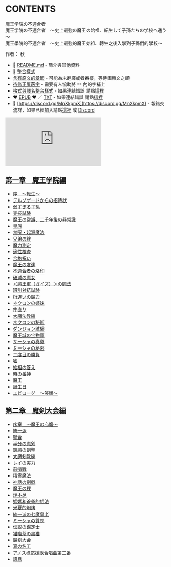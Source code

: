 # CONTENTS

魔王学院の不適合者  
魔王学院の不適合者　～史上最強の魔王の始祖、転生して子孫たちの学校へ通う～  
魔王學院的不適合者　～史上最強的魔王始祖、轉生之後入學到子孫們的學校～  

作者： 秋  



- :closed_book: [README.md](README.md) - 簡介與其他資料
- :pencil: [整合樣式](%E6%95%B4%E5%90%88%E6%A8%A3%E5%BC%8F.md)
- [含有原文的章節](ja.md) - 可能為未翻譯或者吞樓，等待圖轉文之類
- [待修正屏蔽字](%E5%BE%85%E4%BF%AE%E6%AD%A3%E5%B1%8F%E8%94%BD%E5%AD%97.md) - 需要有人協助將 `**` 內的字補上
- [格式與譯名整合樣式](https://github.com/bluelovers/node-novel/blob/master/lib/locales/%E9%AD%94%E7%8E%8B%E5%AD%A6%E9%99%A2%E3%81%AE%E4%B8%8D%E9%81%A9%E5%90%88%E8%80%85.ts) - 如果連結錯誤 請點[這裡](https://github.com/bluelovers/node-novel/blob/master/lib/locales/)
-  :heart: [EPUB](https://gitlab.com/demonovel/epub-txt/blob/master/syosetu/%E9%AD%94%E7%8E%8B%E5%AD%A6%E9%99%A2%E3%81%AE%E4%B8%8D%E9%81%A9%E5%90%88%E8%80%85.epub) :heart:  ／ [TXT](https://gitlab.com/demonovel/epub-txt/blob/master/syosetu/out/%E9%AD%94%E7%8E%8B%E5%AD%A6%E9%99%A2%E3%81%AE%E4%B8%8D%E9%81%A9%E5%90%88%E8%80%85.out.txt) - 如果連結錯誤 請點[這裡](https://gitlab.com/demonovel/epub-txt/blob/master/syosetu/)
- :mega: [https://discord.gg/MnXkpmX](https://discord.gg/MnXkpmX) - 報錯交流群，如果已經加入請點[這裡](https://discordapp.com/channels/467794087769014273/467794088285175809) 或 [Discord](https://discordapp.com/channels/@me)


![導航目錄](https://chart.apis.google.com/chart?cht=qr&chs=150x150&chl=https://gitlab.com/novel-group/txt-source/blob/master/syosetu_out/魔王学院の不適合者/導航目錄.md "導航目錄")




## [第一章　魔王学院編](00000_%E7%AC%AC%E4%B8%80%E7%AB%A0%E3%80%80%E9%AD%94%E7%8E%8B%E5%AD%A6%E9%99%A2%E7%B7%A8)

- [序　～転生～](00000_%E7%AC%AC%E4%B8%80%E7%AB%A0%E3%80%80%E9%AD%94%E7%8E%8B%E5%AD%A6%E9%99%A2%E7%B7%A8/00010_%E5%BA%8F%E3%80%80%EF%BD%9E%E8%BB%A2%E7%94%9F%EF%BD%9E.txt)
- [デルゾゲードからの招待状](00000_%E7%AC%AC%E4%B8%80%E7%AB%A0%E3%80%80%E9%AD%94%E7%8E%8B%E5%AD%A6%E9%99%A2%E7%B7%A8/00020_%E3%83%87%E3%83%AB%E3%82%BE%E3%82%B2%E3%83%BC%E3%83%89%E3%81%8B%E3%82%89%E3%81%AE%E6%8B%9B%E5%BE%85%E7%8A%B6.txt)
- [弱すぎる子孫](00000_%E7%AC%AC%E4%B8%80%E7%AB%A0%E3%80%80%E9%AD%94%E7%8E%8B%E5%AD%A6%E9%99%A2%E7%B7%A8/00030_%E5%BC%B1%E3%81%99%E3%81%8E%E3%82%8B%E5%AD%90%E5%AD%AB.txt)
- [実技試験](00000_%E7%AC%AC%E4%B8%80%E7%AB%A0%E3%80%80%E9%AD%94%E7%8E%8B%E5%AD%A6%E9%99%A2%E7%B7%A8/00040_%E5%AE%9F%E6%8A%80%E8%A9%A6%E9%A8%93.txt)
- [魔王の常識、二千年後の非常識](00000_%E7%AC%AC%E4%B8%80%E7%AB%A0%E3%80%80%E9%AD%94%E7%8E%8B%E5%AD%A6%E9%99%A2%E7%B7%A8/00050_%E9%AD%94%E7%8E%8B%E3%81%AE%E5%B8%B8%E8%AD%98%E3%80%81%E4%BA%8C%E5%8D%83%E5%B9%B4%E5%BE%8C%E3%81%AE%E9%9D%9E%E5%B8%B8%E8%AD%98.txt)
- [皇族](00000_%E7%AC%AC%E4%B8%80%E7%AB%A0%E3%80%80%E9%AD%94%E7%8E%8B%E5%AD%A6%E9%99%A2%E7%B7%A8/00060_%E7%9A%87%E6%97%8F.txt)
- [禁呪・起源魔法](00000_%E7%AC%AC%E4%B8%80%E7%AB%A0%E3%80%80%E9%AD%94%E7%8E%8B%E5%AD%A6%E9%99%A2%E7%B7%A8/00070_%E7%A6%81%E5%91%AA%E3%83%BB%E8%B5%B7%E6%BA%90%E9%AD%94%E6%B3%95.txt)
- [兄弟の絆](00000_%E7%AC%AC%E4%B8%80%E7%AB%A0%E3%80%80%E9%AD%94%E7%8E%8B%E5%AD%A6%E9%99%A2%E7%B7%A8/00080_%E5%85%84%E5%BC%9F%E3%81%AE%E7%B5%86.txt)
- [魔力測定](00000_%E7%AC%AC%E4%B8%80%E7%AB%A0%E3%80%80%E9%AD%94%E7%8E%8B%E5%AD%A6%E9%99%A2%E7%B7%A8/00090_%E9%AD%94%E5%8A%9B%E6%B8%AC%E5%AE%9A.txt)
- [適性検査](00000_%E7%AC%AC%E4%B8%80%E7%AB%A0%E3%80%80%E9%AD%94%E7%8E%8B%E5%AD%A6%E9%99%A2%E7%B7%A8/00100_%E9%81%A9%E6%80%A7%E6%A4%9C%E6%9F%BB.txt)
- [合格祝い](00000_%E7%AC%AC%E4%B8%80%E7%AB%A0%E3%80%80%E9%AD%94%E7%8E%8B%E5%AD%A6%E9%99%A2%E7%B7%A8/00110_%E5%90%88%E6%A0%BC%E7%A5%9D%E3%81%84.txt)
- [魔王の友達](00000_%E7%AC%AC%E4%B8%80%E7%AB%A0%E3%80%80%E9%AD%94%E7%8E%8B%E5%AD%A6%E9%99%A2%E7%B7%A8/00120_%E9%AD%94%E7%8E%8B%E3%81%AE%E5%8F%8B%E9%81%94.txt)
- [不適合者の烙印](00000_%E7%AC%AC%E4%B8%80%E7%AB%A0%E3%80%80%E9%AD%94%E7%8E%8B%E5%AD%A6%E9%99%A2%E7%B7%A8/00130_%E4%B8%8D%E9%81%A9%E5%90%88%E8%80%85%E3%81%AE%E7%83%99%E5%8D%B0.txt)
- [破滅の魔女](00000_%E7%AC%AC%E4%B8%80%E7%AB%A0%E3%80%80%E9%AD%94%E7%8E%8B%E5%AD%A6%E9%99%A2%E7%B7%A8/00140_%E7%A0%B4%E6%BB%85%E3%81%AE%E9%AD%94%E5%A5%B3.txt)
- [＜魔王軍（ガイズ）＞の魔法](00000_%E7%AC%AC%E4%B8%80%E7%AB%A0%E3%80%80%E9%AD%94%E7%8E%8B%E5%AD%A6%E9%99%A2%E7%B7%A8/00150_%EF%BC%9C%E9%AD%94%E7%8E%8B%E8%BB%8D%EF%BC%88%E3%82%AC%E3%82%A4%E3%82%BA%EF%BC%89%EF%BC%9E%E3%81%AE%E9%AD%94%E6%B3%95.txt)
- [班別対抗試験](00000_%E7%AC%AC%E4%B8%80%E7%AB%A0%E3%80%80%E9%AD%94%E7%8E%8B%E5%AD%A6%E9%99%A2%E7%B7%A8/00160_%E7%8F%AD%E5%88%A5%E5%AF%BE%E6%8A%97%E8%A9%A6%E9%A8%93.txt)
- [桁違いの魔力](00000_%E7%AC%AC%E4%B8%80%E7%AB%A0%E3%80%80%E9%AD%94%E7%8E%8B%E5%AD%A6%E9%99%A2%E7%B7%A8/00170_%E6%A1%81%E9%81%95%E3%81%84%E3%81%AE%E9%AD%94%E5%8A%9B.txt)
- [ネクロンの姉妹](00000_%E7%AC%AC%E4%B8%80%E7%AB%A0%E3%80%80%E9%AD%94%E7%8E%8B%E5%AD%A6%E9%99%A2%E7%B7%A8/00180_%E3%83%8D%E3%82%AF%E3%83%AD%E3%83%B3%E3%81%AE%E5%A7%89%E5%A6%B9.txt)
- [仲直り](00000_%E7%AC%AC%E4%B8%80%E7%AB%A0%E3%80%80%E9%AD%94%E7%8E%8B%E5%AD%A6%E9%99%A2%E7%B7%A8/00190_%E4%BB%B2%E7%9B%B4%E3%82%8A.txt)
- [大魔法教練](00000_%E7%AC%AC%E4%B8%80%E7%AB%A0%E3%80%80%E9%AD%94%E7%8E%8B%E5%AD%A6%E9%99%A2%E7%B7%A8/00200_%E5%A4%A7%E9%AD%94%E6%B3%95%E6%95%99%E7%B7%B4.txt)
- [ネクロンの秘術](00000_%E7%AC%AC%E4%B8%80%E7%AB%A0%E3%80%80%E9%AD%94%E7%8E%8B%E5%AD%A6%E9%99%A2%E7%B7%A8/00210_%E3%83%8D%E3%82%AF%E3%83%AD%E3%83%B3%E3%81%AE%E7%A7%98%E8%A1%93.txt)
- [ダンジョン試験](00000_%E7%AC%AC%E4%B8%80%E7%AB%A0%E3%80%80%E9%AD%94%E7%8E%8B%E5%AD%A6%E9%99%A2%E7%B7%A8/00220_%E3%83%80%E3%83%B3%E3%82%B8%E3%83%A7%E3%83%B3%E8%A9%A6%E9%A8%93.txt)
- [魔王城の宝物庫](00000_%E7%AC%AC%E4%B8%80%E7%AB%A0%E3%80%80%E9%AD%94%E7%8E%8B%E5%AD%A6%E9%99%A2%E7%B7%A8/00230_%E9%AD%94%E7%8E%8B%E5%9F%8E%E3%81%AE%E5%AE%9D%E7%89%A9%E5%BA%AB.txt)
- [サーシャの真意](00000_%E7%AC%AC%E4%B8%80%E7%AB%A0%E3%80%80%E9%AD%94%E7%8E%8B%E5%AD%A6%E9%99%A2%E7%B7%A8/00240_%E3%82%B5%E3%83%BC%E3%82%B7%E3%83%A3%E3%81%AE%E7%9C%9F%E6%84%8F.txt)
- [ミーシャの秘密](00000_%E7%AC%AC%E4%B8%80%E7%AB%A0%E3%80%80%E9%AD%94%E7%8E%8B%E5%AD%A6%E9%99%A2%E7%B7%A8/00250_%E3%83%9F%E3%83%BC%E3%82%B7%E3%83%A3%E3%81%AE%E7%A7%98%E5%AF%86.txt)
- [二度目の勝負](00000_%E7%AC%AC%E4%B8%80%E7%AB%A0%E3%80%80%E9%AD%94%E7%8E%8B%E5%AD%A6%E9%99%A2%E7%B7%A8/00260_%E4%BA%8C%E5%BA%A6%E7%9B%AE%E3%81%AE%E5%8B%9D%E8%B2%A0.txt)
- [嘘](00000_%E7%AC%AC%E4%B8%80%E7%AB%A0%E3%80%80%E9%AD%94%E7%8E%8B%E5%AD%A6%E9%99%A2%E7%B7%A8/00270_%E5%98%98.txt)
- [始祖の答え](00000_%E7%AC%AC%E4%B8%80%E7%AB%A0%E3%80%80%E9%AD%94%E7%8E%8B%E5%AD%A6%E9%99%A2%E7%B7%A8/00280_%E5%A7%8B%E7%A5%96%E3%81%AE%E7%AD%94%E3%81%88.txt)
- [時の番神](00000_%E7%AC%AC%E4%B8%80%E7%AB%A0%E3%80%80%E9%AD%94%E7%8E%8B%E5%AD%A6%E9%99%A2%E7%B7%A8/00290_%E6%99%82%E3%81%AE%E7%95%AA%E7%A5%9E.txt)
- [魔王](00000_%E7%AC%AC%E4%B8%80%E7%AB%A0%E3%80%80%E9%AD%94%E7%8E%8B%E5%AD%A6%E9%99%A2%E7%B7%A8/00300_%E9%AD%94%E7%8E%8B.txt)
- [誕生日](00000_%E7%AC%AC%E4%B8%80%E7%AB%A0%E3%80%80%E9%AD%94%E7%8E%8B%E5%AD%A6%E9%99%A2%E7%B7%A8/00310_%E8%AA%95%E7%94%9F%E6%97%A5.txt)
- [エピローグ　～笑顔～](00000_%E7%AC%AC%E4%B8%80%E7%AB%A0%E3%80%80%E9%AD%94%E7%8E%8B%E5%AD%A6%E9%99%A2%E7%B7%A8/00320_%E3%82%A8%E3%83%94%E3%83%AD%E3%83%BC%E3%82%B0%E3%80%80%EF%BD%9E%E7%AC%91%E9%A1%94%EF%BD%9E.txt)


## [第二章　魔剣大会編](00010_%E7%AC%AC%E4%BA%8C%E7%AB%A0%E3%80%80%E9%AD%94%E5%89%A3%E5%A4%A7%E4%BC%9A%E7%B7%A8)

- [序章　～魔王の心腹～](00010_%E7%AC%AC%E4%BA%8C%E7%AB%A0%E3%80%80%E9%AD%94%E5%89%A3%E5%A4%A7%E4%BC%9A%E7%B7%A8/00010_%E5%BA%8F%E7%AB%A0%E3%80%80%EF%BD%9E%E9%AD%94%E7%8E%8B%E3%81%AE%E5%BF%83%E8%85%B9%EF%BD%9E.txt)
- [統一派](00010_%E7%AC%AC%E4%BA%8C%E7%AB%A0%E3%80%80%E9%AD%94%E5%89%A3%E5%A4%A7%E4%BC%9A%E7%B7%A8/00020_%E7%B5%B1%E4%B8%80%E6%B4%BE.txt)
- [聯合](00010_%E7%AC%AC%E4%BA%8C%E7%AB%A0%E3%80%80%E9%AD%94%E5%89%A3%E5%A4%A7%E4%BC%9A%E7%B7%A8/00030_%E8%81%AF%E5%90%88.txt)
- [半分の魔剣](00010_%E7%AC%AC%E4%BA%8C%E7%AB%A0%E3%80%80%E9%AD%94%E5%89%A3%E5%A4%A7%E4%BC%9A%E7%B7%A8/00040_%E5%8D%8A%E5%88%86%E3%81%AE%E9%AD%94%E5%89%A3.txt)
- [錬魔の剣聖](00010_%E7%AC%AC%E4%BA%8C%E7%AB%A0%E3%80%80%E9%AD%94%E5%89%A3%E5%A4%A7%E4%BC%9A%E7%B7%A8/00050_%E9%8C%AC%E9%AD%94%E3%81%AE%E5%89%A3%E8%81%96.txt)
- [大魔剣教練](00010_%E7%AC%AC%E4%BA%8C%E7%AB%A0%E3%80%80%E9%AD%94%E5%89%A3%E5%A4%A7%E4%BC%9A%E7%B7%A8/00060_%E5%A4%A7%E9%AD%94%E5%89%A3%E6%95%99%E7%B7%B4.txt)
- [レイの実力](00010_%E7%AC%AC%E4%BA%8C%E7%AB%A0%E3%80%80%E9%AD%94%E5%89%A3%E5%A4%A7%E4%BC%9A%E7%B7%A8/00070_%E3%83%AC%E3%82%A4%E3%81%AE%E5%AE%9F%E5%8A%9B.txt)
- [前哨戦](00010_%E7%AC%AC%E4%BA%8C%E7%AB%A0%E3%80%80%E9%AD%94%E5%89%A3%E5%A4%A7%E4%BC%9A%E7%B7%A8/00080_%E5%89%8D%E5%93%A8%E6%88%A6.txt)
- [精霊魔法](00010_%E7%AC%AC%E4%BA%8C%E7%AB%A0%E3%80%80%E9%AD%94%E5%89%A3%E5%A4%A7%E4%BC%9A%E7%B7%A8/00090_%E7%B2%BE%E9%9C%8A%E9%AD%94%E6%B3%95.txt)
- [神話の剣戟](00010_%E7%AC%AC%E4%BA%8C%E7%AB%A0%E3%80%80%E9%AD%94%E5%89%A3%E5%A4%A7%E4%BC%9A%E7%B7%A8/00100_%E7%A5%9E%E8%A9%B1%E3%81%AE%E5%89%A3%E6%88%9F.txt)
- [魔王の裸](00010_%E7%AC%AC%E4%BA%8C%E7%AB%A0%E3%80%80%E9%AD%94%E5%89%A3%E5%A4%A7%E4%BC%9A%E7%B7%A8/00110_%E9%AD%94%E7%8E%8B%E3%81%AE%E8%A3%B8.txt)
- [理不尽](00010_%E7%AC%AC%E4%BA%8C%E7%AB%A0%E3%80%80%E9%AD%94%E5%89%A3%E5%A4%A7%E4%BC%9A%E7%B7%A8/00120_%E7%90%86%E4%B8%8D%E5%B0%BD.txt)
- [媽媽和爸爸的想法](00010_%E7%AC%AC%E4%BA%8C%E7%AB%A0%E3%80%80%E9%AD%94%E5%89%A3%E5%A4%A7%E4%BC%9A%E7%B7%A8/00130_%E5%AA%BD%E5%AA%BD%E5%92%8C%E7%88%B8%E7%88%B8%E7%9A%84%E6%83%B3%E6%B3%95.txt)
- [米夏的焗烤](00010_%E7%AC%AC%E4%BA%8C%E7%AB%A0%E3%80%80%E9%AD%94%E5%89%A3%E5%A4%A7%E4%BC%9A%E7%B7%A8/00140_%E7%B1%B3%E5%A4%8F%E7%9A%84%E7%84%97%E7%83%A4.txt)
- [統一派の七魔皇老](00010_%E7%AC%AC%E4%BA%8C%E7%AB%A0%E3%80%80%E9%AD%94%E5%89%A3%E5%A4%A7%E4%BC%9A%E7%B7%A8/00150_%E7%B5%B1%E4%B8%80%E6%B4%BE%E3%81%AE%E4%B8%83%E9%AD%94%E7%9A%87%E8%80%81.txt)
- [ミーシャの質問](00010_%E7%AC%AC%E4%BA%8C%E7%AB%A0%E3%80%80%E9%AD%94%E5%89%A3%E5%A4%A7%E4%BC%9A%E7%B7%A8/00160_%E3%83%9F%E3%83%BC%E3%82%B7%E3%83%A3%E3%81%AE%E8%B3%AA%E5%95%8F.txt)
- [伝説の鑑定士](00010_%E7%AC%AC%E4%BA%8C%E7%AB%A0%E3%80%80%E9%AD%94%E5%89%A3%E5%A4%A7%E4%BC%9A%E7%B7%A8/00170_%E4%BC%9D%E8%AA%AC%E3%81%AE%E9%91%91%E5%AE%9A%E5%A3%AB.txt)
- [猫喫茶の黒猫](00010_%E7%AC%AC%E4%BA%8C%E7%AB%A0%E3%80%80%E9%AD%94%E5%89%A3%E5%A4%A7%E4%BC%9A%E7%B7%A8/00180_%E7%8C%AB%E5%96%AB%E8%8C%B6%E3%81%AE%E9%BB%92%E7%8C%AB.txt)
- [魔剣大会](00010_%E7%AC%AC%E4%BA%8C%E7%AB%A0%E3%80%80%E9%AD%94%E5%89%A3%E5%A4%A7%E4%BC%9A%E7%B7%A8/00190_%E9%AD%94%E5%89%A3%E5%A4%A7%E4%BC%9A.txt)
- [真の名工](00010_%E7%AC%AC%E4%BA%8C%E7%AB%A0%E3%80%80%E9%AD%94%E5%89%A3%E5%A4%A7%E4%BC%9A%E7%B7%A8/00200_%E7%9C%9F%E3%81%AE%E5%90%8D%E5%B7%A5.txt)
- [アノス様応援歌合唱曲第二番](00010_%E7%AC%AC%E4%BA%8C%E7%AB%A0%E3%80%80%E9%AD%94%E5%89%A3%E5%A4%A7%E4%BC%9A%E7%B7%A8/00210_%E3%82%A2%E3%83%8E%E3%82%B9%E6%A7%98%E5%BF%9C%E6%8F%B4%E6%AD%8C%E5%90%88%E5%94%B1%E6%9B%B2%E7%AC%AC%E4%BA%8C%E7%95%AA.txt)
- [訊息](00010_%E7%AC%AC%E4%BA%8C%E7%AB%A0%E3%80%80%E9%AD%94%E5%89%A3%E5%A4%A7%E4%BC%9A%E7%B7%A8/00220_%E8%A8%8A%E6%81%AF.txt)


